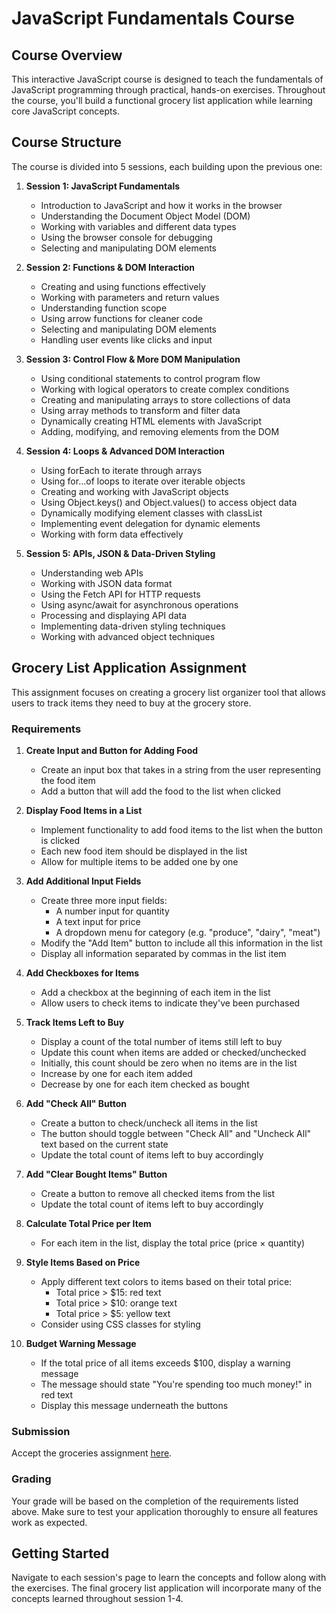 # JavaScript Fundamentals Course

## Course Overview

This interactive JavaScript course is designed to teach the fundamentals of JavaScript programming through practical, hands-on exercises. Throughout the course, you'll build a functional grocery list application while learning core JavaScript concepts.

## Course Structure

The course is divided into 5 sessions, each building upon the previous one:

1. **Session 1: JavaScript Fundamentals**
   - Introduction to JavaScript and how it works in the browser
   - Understanding the Document Object Model (DOM)
   - Working with variables and different data types
   - Using the browser console for debugging
   - Selecting and manipulating DOM elements

2. **Session 2: Functions & DOM Interaction**
   - Creating and using functions effectively
   - Working with parameters and return values
   - Understanding function scope
   - Using arrow functions for cleaner code
   - Selecting and manipulating DOM elements
   - Handling user events like clicks and input

3. **Session 3: Control Flow & More DOM Manipulation**
   - Using conditional statements to control program flow
   - Working with logical operators to create complex conditions
   - Creating and manipulating arrays to store collections of data
   - Using array methods to transform and filter data
   - Dynamically creating HTML elements with JavaScript
   - Adding, modifying, and removing elements from the DOM

4. **Session 4: Loops & Advanced DOM Interaction**
   - Using forEach to iterate through arrays
   - Using for...of loops to iterate over iterable objects
   - Creating and working with JavaScript objects
   - Using Object.keys() and Object.values() to access object data
   - Dynamically modifying element classes with classList
   - Implementing event delegation for dynamic elements
   - Working with form data effectively

5. **Session 5: APIs, JSON & Data-Driven Styling**
   - Understanding web APIs
   - Working with JSON data format
   - Using the Fetch API for HTTP requests
   - Using async/await for asynchronous operations
   - Processing and displaying API data
   - Implementing data-driven styling techniques
   - Working with advanced object techniques

## Grocery List Application Assignment

This assignment focuses on creating a grocery list organizer tool that allows users to track items they need to buy at the grocery store.

### Requirements

1. **Create Input and Button for Adding Food**
   - Create an input box that takes in a string from the user representing the food item
   - Add a button that will add the food to the list when clicked

2. **Display Food Items in a List**
   - Implement functionality to add food items to the list when the button is clicked
   - Each new food item should be displayed in the list
   - Allow for multiple items to be added one by one

3. **Add Additional Input Fields**
   - Create three more input fields:
     - A number input for quantity
     - A text input for price
     - A dropdown menu for category (e.g. "produce", "dairy", "meat")
   - Modify the "Add Item" button to include all this information in the list
   - Display all information separated by commas in the list item

4. **Add Checkboxes for Items**
   - Add a checkbox at the beginning of each item in the list
   - Allow users to check items to indicate they've been purchased

5. **Track Items Left to Buy**
   - Display a count of the total number of items still left to buy
   - Update this count when items are added or checked/unchecked
   - Initially, this count should be zero when no items are in the list
   - Increase by one for each item added
   - Decrease by one for each item checked as bought

6. **Add "Check All" Button**
   - Create a button to check/uncheck all items in the list
   - The button should toggle between "Check All" and "Uncheck All" text based on the current state
   - Update the total count of items left to buy accordingly

7. **Add "Clear Bought Items" Button**
   - Create a button to remove all checked items from the list
   - Update the total count of items left to buy accordingly

8. **Calculate Total Price per Item**
   - For each item in the list, display the total price (price × quantity)

9. **Style Items Based on Price**
   - Apply different text colors to items based on their total price:
     - Total price > $15: red text
     - Total price > $10: orange text
     - Total price > $5: yellow text
   - Consider using CSS classes for styling

10. **Budget Warning Message**
    - If the total price of all items exceeds $100, display a warning message
    - The message should state "You're spending too much money!" in red text
    - Display this message underneath the buttons

### Submission

Accept the groceries assignment [here](https://classroom.github.com/a/6M8XojJe).

### Grading

Your grade will be based on the completion of the requirements listed above. Make sure to test your application thoroughly to ensure all features work as expected.

## Getting Started

Navigate to each session's page to learn the concepts and follow along with the exercises. The final grocery list application will incorporate many of the concepts learned throughout session 1-4.
